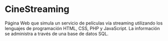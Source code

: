 # CineStreaming
Página Web que simula un servicio de películas vía streaming utilizando los lenguajes de programación HTML, CSS, PHP y JavaScript. La información se administra a través de una base de datos SQL.
